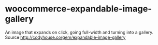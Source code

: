 # woocommerce-expandable-image-gallery
An image that expands on click, going full-width and turning into a gallery. Source http://codyhouse.co/gem/expandable-image-gallery
